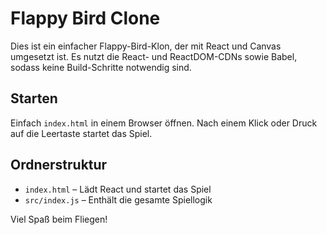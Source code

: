 # Flappy Bird Clone

Dies ist ein einfacher Flappy-Bird-Klon, der mit React und Canvas umgesetzt ist. Es nutzt die React- und ReactDOM-CDNs sowie Babel, sodass keine Build-Schritte notwendig sind.

## Starten

Einfach `index.html` in einem Browser öffnen. Nach einem Klick oder Druck auf die Leertaste startet das Spiel.

## Ordnerstruktur

- `index.html` – Lädt React und startet das Spiel
- `src/index.js` – Enthält die gesamte Spiellogik

Viel Spaß beim Fliegen!

